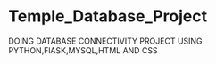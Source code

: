 # Temple_Database_Project
DOING DATABASE CONNECTIVITY PROJECT USING PYTHON,FlASK,MYSQL,HTML AND CSS
